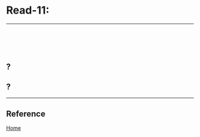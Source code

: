 # Read-11:

***


# <br>



## ? <br>



## ?

***

## Reference

[]()


[]()


[ Home ](../README.md)
